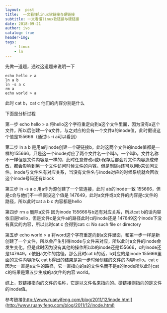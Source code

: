 ```yaml
---
layout:  post
title:  一文看懂linux软链接与硬链接
subtitle: 一文看懂linux软链接与硬链接 
date: 2018-09-21
author: ivo
catalog: true
header-img:
tags:
    - linux 
    - ln
---
```

先做一道题，通过这道题来说明一下
```
echo hello > a
ln a b
ln -s a c
rm a
echo world > a
```
此时 cat b，cat c 他们的内容分别是什么

下面是分析过程

第一步 echo hello > a
将hello这个字符重定向到a这个文件里面，因为没有a这个文件，所以后创建一个a文件，与之对应的会有一个文件a的inode值，此时假设这个值是155666（通过ls -i a可以看到）

第二步 ln a b
是用a的inode创建一个硬链接b，此时这两个文件的inode值都是一样的155666，只是这一个inode对应了两个文件名一个叫a，一个叫b。文件名称不一样但是文件内容是一样的，此时任意修改a或b保存后都会对文件内容造成修改，都会影响到另一个文件访问时候文件的内容。但是删除a还可以用b来访问文件。inode与文件名有对应关系，当没有文件名与inode对应的时候系统就会回收这个inode号码还有block

第三步 ln -s a c
用a作为源创建了一个软连接，此时 ab的inode一致 155666，但是c会与他们不一样假设这个值是 147649，此时a文件或b文件的内容是c文件的路径，所以此时cat a b c 内容都是hello

第四步 rm a
删除a文件 因为inode 155666与b还有对应关系，所以cat b的话内容依旧是hello，但是文件c是文件a的路径此时c的inode还是 147649这个inode下没有真实的内容，所以此时cat c 会得到cat: c: No such file or directory

第五步 echo world > a
将word这个字符重定向到a文件里面，和第一步一样是新创建了一个文件，所以会产生引得inode与文件来对应，所以此时a文件的inode会发生变化。但是此时因为没有其他的操作所以b的inode还是155666，c的inode还是147649，c依旧a文件的路径。那么此时cat b的话，b对应的是inode 155666里面的文件内容所以 cat b得出的结果是第一步时候创建的文件的内容hello。cat c因为c一直是a文件的路径，它一直指向的a的文件名而不是a的inode所以此时cat c的结果是第五步生成的a文件的内容 world。

综上，软链接指向的文件的名称，它是以文件名来指向的。硬链接则指向的是文件的inode值。

参考链接[http://www.ruanyifeng.com/blog/2011/12/inode.html](http://www.ruanyifeng.com/blog/2011/12/inode.html)


